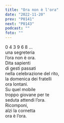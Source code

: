 ```yaml
---
title: "Ora non è l'ora"
date: "2022-11-20"
prev: "P0141"
next: "P0143"
podcast: ""
foto: ""
---
```


0 4 3 9 6 8 …  
una segreteria  
l’ora non è ora.  
Dita sapienti  
di gesti passati  
nella celebrazione del rito,  
la domenica dei fratelli  
ora lontani.  
Su quel mobile  
troppo giovane per te  
seduta attendi l’ora.  
Ricomponi,  
alzi la cornetta  
ora è l’ora.
